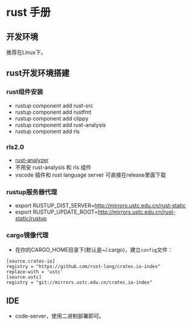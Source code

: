 # rust 手册

## 开发环境
推荐在Linux下。

## rust开发环境搭建
### rust组件安装
* rustup component add rust-src
* rustup component add rustfmt
* rustup component add clippy
* rustup component add rust-analysis
* rustup component add rls
### rls2.0
* [rust-analyzer](https://github.com/rust-analyzer/rust-analyzer)
* 不用安 rust-analysis 和 rls 组件
* vscode 插件和 rust language server 可直接在release里面下载

### rustup服务器代理
* export RUSTUP_DIST_SERVER=http://mirrors.ustc.edu.cn/rust-static
* export RUSTUP_UPDATE_ROOT=http://mirrors.ustc.edu.cn/rust-static/rustup
### cargo镜像代理
* 在你的CARGO_HOME目录下(默认是~/.cargo)，建立`config`文件：
```
[source.crates-io]
registry = "https://github.com/rust-lang/crates.io-index"
replace-with = 'ustc'
[source.ustc]
registry = "git://mirrors.ustc.edu.cn/crates.io-index"
```
## IDE
* code-server，使用二进制部署即可。